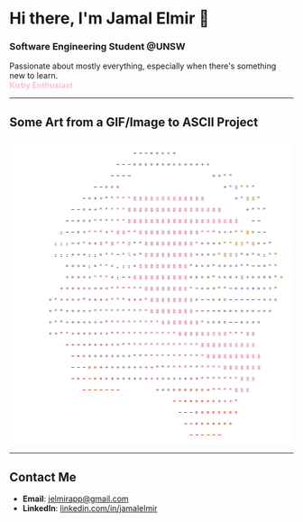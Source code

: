 # Hi there, I'm Jamal Elmir 👋

### Software Engineering Student @UNSW  
Passionate about mostly everything, especially when there's something new to learn.  
<span style="color: pink;">**Kirby Enthusiast**</span>

---

## Some Art from a GIF/Image to ASCII Project
![Kirby](./kirby.gif)

---

##  Contact Me
- **Email**: [jelmirapp@gmail.com](mailto:jelmirapp@gmail.com)
- **LinkedIn**: [linkedin.com/in/jamalelmir](https://www.linkedin.com/in/jamalelmir/)
